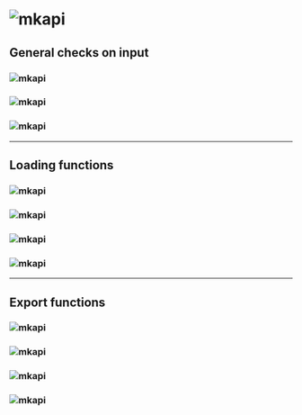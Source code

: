 # ![mkapi](nigsp.io)

## General checks on input
### ![mkapi](nigsp.io.check_ext)
### ![mkapi](nigsp.io.check_nifti_dim)
### ![mkapi](nigsp.io.check_mtx_dim)
---
## Loading functions
### ![mkapi](nigsp.io.load_nifti_get_mask)
### ![mkapi](nigsp.io.load_txt)
### ![mkapi](nigsp.io.load_mat)
### ![mkapi](nigsp.io.load_xls)
---
## Export functions
### ![mkapi](nigsp.io.export_nifti)
### ![mkapi](nigsp.io.export_txt)
### ![mkapi](nigsp.io.export_mtx)
### ![mkapi](nigsp.io.check_ext)
